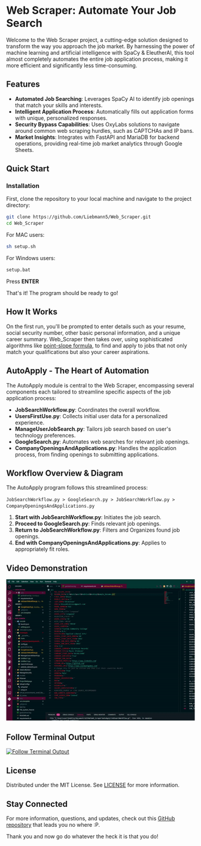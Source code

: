 # Web Scraper: Automate Your Job Search

Welcome to the Web Scraper project, a cutting-edge solution designed to transform the way you approach the job market. By harnessing the power of machine learning and artificial intelligence with SpaCy & EleutherAI, this tool almost completely automates the entire job application process, making it more efficient and significantly less time-consuming.

## Features

- **Automated Job Searching**: Leverages SpaCy AI to identify job openings that match your skills and interests.
- **Intelligent Application Process**: Automatically fills out application forms with unique, personalized responses.
- **Security Bypass Capabilities**: Uses OxyLabs solutions to navigate around common web scraping hurdles, such as CAPTCHAs and IP bans.
- **Market Insights**: Integrates with FastAPI and MariaDB for backend operations, providing real-time job market analytics through Google Sheets.

## Quick Start

### Installation

First, clone the repository to your local machine and navigate to the project directory:

```bash
git clone https://github.com/Liebmann5/Web_Scraper.git
cd Web_Scraper
```
For MAC users:

```bash
sh setup.sh
```
For Windows users:

```cmd
setup.bat
```
Press **ENTER**

That's it! The program should be ready to go!

## How It Works

On the first run, you'll be prompted to enter details such as your resume, social security number, other basic personal information, and a unique career summary. Web_Scraper then takes over, using sophisticated algorithms like [point-slope formula](https://en.wikipedia.org/wiki/Linear_equation), to find and apply to jobs that not only match your qualifications but also your career aspirations.

## AutoApply - The Heart of Automation

The AutoApply module is central to the Web Scraper, encompassing several components each tailored to streamline specific aspects of the job application process:

- **JobSearchWorkflow.py**: Coordinates the overall workflow.
- **UsersFirstUse.py**: Collects initial user data for a personalized experience.
- **ManageUserJobSearch.py**: Tailors job search based on user's technology preferences.
- **GoogleSearch.py**: Automates web searches for relevant job openings.
- **CompanyOpeningsAndApplications.py**: Handles the application process, from finding openings to submitting applications.

## Workflow Overview & Diagram

The AutoApply program follows this streamlined process:

`JobSearchWorkflow.py > GoogleSearch.py > JobSearchWorkflow.py > CompanyOpeningsAndApplications.py`

1. **Start with JobSearchWorkflow.py**: Initiates the job search.
2. **Proceed to GoogleSearch.py**: Finds relevant job openings.
3. **Return to JobSearchWorkflow.py**: Filters and Organizes found job openings.
4. **End with CompanyOpeningsAndApplications.py**: Applies to appropriately fit roles.

## Video Demonstration

[![Video Demo](https://github.com/Liebmann5/Web_Scraper/blob/main/Web_Scraper_Functionality_02-ezgif.com-video-to-gif-converter.gif)](https://pixeldrain.com/u/onnHYrVS)

## Follow Terminal Output

[![Follow Terminal Output](https://img.shields.io/badge/Terminal%20Output-Link-blue)](https://github.com/Liebmann5/Web_Scraper/blob/main/terminalOutput.txt)

## License

Distributed under the MIT License. See [LICENSE](LICENSE) for more information.

## Stay Connected

For more information, questions, and updates, check out this [GitHub repository](https://github.com/Liebmann5/Web_Scraper) that leads you no where :P.

Thank you and now go do whatever the heck it is that you do!

